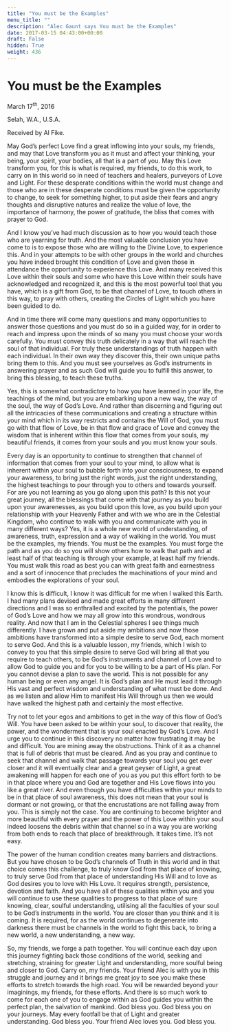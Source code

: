```yaml
---
title: "You must be the Examples"
menu_title: ""
description: "Alec Gaunt says You must be the Examples"
date: 2017-03-15 04:43:00+00:00
draft: False
hidden: True
weight: 436
---
```

# You must be the Examples



March 17<sup>th</sup>, 2016

Selah, W.A., U.S.A.

Received by Al Fike.


May God’s perfect Love find a great inflowing into your souls, my friends, and may that Love transform you as it must and affect your thinking, your being, your spirit, your bodies, all that is a part of you. May this Love transform you, for this is what is required, my friends, to do this work, to carry on in this world so in need of teachers and healers, purveyors of Love and Light. For these desperate conditions within the world must change and those who are in these desperate conditions must be given the opportunity to change, to seek for something higher, to put aside their fears and angry thoughts and disruptive natures and realize the value of love, the importance of harmony, the power of gratitude, the bliss that comes with prayer to God. 

And I know you’ve had much discussion as to how you would teach those who are yearning for truth. And the most valuable conclusion you have come to is to expose those who are willing to the Divine Love, to experience this. And in your attempts to be with other groups in the world and churches you have indeed brought this condition of Love and given those in attendance the opportunity to experience this Love. And many received this Love within their souls and some who have this Love within their souls have acknowledged and recognized it, and this is the most powerful tool that you have, which is a gift from God, to be that channel of Love, to touch others in this way, to pray with others, creating the Circles of Light which you have been guided to do. 

And in time there will come many questions and many opportunities to answer those questions and you must do so in a guided way, for in order to reach and impress upon the minds of so many you must choose your words carefully. You must convey this truth delicately in a way that will reach the soul of that individual. For truly these understandings of truth happen with each individual. In their own way they discover this, their own unique paths bring them to this. And you must see yourselves as God’s instruments in answering prayer and as such God will guide you to fulfill this answer, to bring this blessing, to teach these truths. 

Yes, this is somewhat contradictory to how you have learned in your life, the teachings of the mind, but you are embarking upon a new way, the way of the soul, the way of God’s Love. And rather than discerning and figuring out all the intricacies of these communications and creating a structure within your mind which in its way restricts and contains the Will of God, you must go with that flow of Love, be in that flow and grace of Love and convey the wisdom that is inherent within this flow that comes from your souls, my beautiful friends, it comes from your souls and you must know your souls. 

Every day is an opportunity to continue to strengthen that channel of information that comes from your soul to your mind, to allow what is inherent within your soul to bubble forth into your consciousness, to expand your awareness, to bring just the right words, just the right understanding, the highest teachings to pour through you to others and towards yourself. For are you not learning as you go along upon this path? Is this not your great journey, all the blessings that come with that journey as you build upon your awarenesses, as you build upon this love, as you build upon your relationship with your Heavenly Father and with we who are in the Celestial Kingdom, who continue to walk with you and communicate with you in many different ways? Yes, it is a whole new world of understanding, of awareness, truth, expression and a way of walking in the world. You must be the examples, my friends. You must be the examples. You must forge the path and as you do so you will show others how to walk that path and at least half of that teaching is through your example, at least half my friends. You must walk this road as best you can with great faith and earnestness and a sort of innocence that precludes the machinations of your mind and embodies the explorations of your soul. 

I know this is difficult, I know it was difficult for me when I walked this Earth. I had many plans devised and made great efforts in many different directions and I was so enthralled and excited by the potentials, the power of God’s Love and how we may all grow into this wondrous, wondrous reality. And now that I am in the Celestial spheres I see things much differently. I have grown and put aside my ambitions and now those ambitions have transformed into a simple desire to serve God, each moment to serve God. And this is a valuable lesson, my friends, which I wish to convey to you that this simple desire to serve God will bring all that you require to teach others, to be God’s instruments and channel of Love and to allow God to guide you and for you to be willing to be a part of His plan. For you cannot devise a plan to save the world. This is not possible for any human being or even any angel. It is God’s plan and He must lead it through His vast and perfect wisdom and understanding of what must be done. And as we listen and allow Him to manifest His Will through us then we would have walked the highest path and certainly the most effective.

Try not to let your egos and ambitions to get in the way of this flow of God’s Will. You have been asked to be within your soul, to discover that reality, the power, and the wonderment that is your soul enacted by God’s Love. And I urge you to continue in this discovery no matter how frustrating it may be and difficult. You are mining away the obstructions. Think of it as a channel that is full of debris that must be cleared. And as you pray and continue to seek that channel and walk that passage towards your soul you get ever closer and it will eventually clear and a great geyser of Light, a great awakening will happen for each one of you as you put this effort forth to be in that place where you and God are together and His Love flows into you like a great river. And even though you have difficulties within your minds to be in that place of soul awareness, this does not mean that your soul is dormant or not growing, or that the encrustations are not falling away from you. This is simply not the case. You are continuing to become brighter and more beautiful with every prayer and the power of this Love within your soul indeed loosens the debris within that channel so in a way you are working from both ends to reach that place of breakthrough. It takes time. It’s not easy. 

The power of the human condition creates many barriers and distractions. But you have chosen to be God’s channels of Truth in this world and in that choice comes this challenge, to truly know God from that place of knowing, to truly serve God from that place of understanding His Will and to love as God desires you to love with His Love. It requires strength, persistence, devotion and faith. And you have all of these qualities within you and you will continue to use these qualities to progress to that place of sure knowing, clear, soulful understanding, utilising all the faculties of your soul to be God’s instruments in the world. You are closer than you think and it is coming. It is required, for as the world continues to degenerate into darkness there must be channels in the world to fight this back, to bring a new world, a new understanding, a new way. 

So, my friends, we forge a path together. You will continue each day upon this journey fighting back those conditions of the world, seeking and stretching, straining for greater Light and understanding, more soulful being and closer to God. Carry on, my friends. Your friend Alec is with you in this struggle and journey and it brings me great joy to see you make these efforts to stretch towards the high road. You will be rewarded beyond your imaginings, my friends, for these efforts. And there is so much work to come for each one of you to engage within as God guides you within the perfect plan, the salvation of mankind. God bless you. God bless you on your journeys. May every footfall be that of Light and greater understanding. God bless you. Your friend Alec loves you. God bless you.